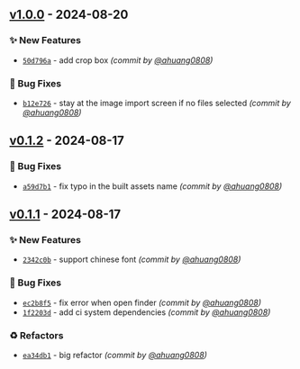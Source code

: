 
## [v1.0.0] - 2024-08-20
### :sparkles: New Features
- [`50d796a`](https://github.com/ahuang0808/swing-tool-gui/commit/50d796ac4e416615be0c2021cce9e867fb9ab9fc) - add crop box *(commit by [@ahuang0808](https://github.com/ahuang0808))*

### :bug: Bug Fixes
- [`b12e726`](https://github.com/ahuang0808/swing-tool-gui/commit/b12e726070783ffa2b3cbbd16a0781d95b403b9e) - stay at the image import screen if no files selected *(commit by [@ahuang0808](https://github.com/ahuang0808))*


## [v0.1.2] - 2024-08-17
### :bug: Bug Fixes
- [`a59d7b1`](https://github.com/ahuang0808/swing-tool-gui/commit/a59d7b1b7fe4674a4c4236504503c5a4363dbe6a) - fix typo in the built assets name *(commit by [@ahuang0808](https://github.com/ahuang0808))*


## [v0.1.1] - 2024-08-17
### :sparkles: New Features
- [`2342c0b`](https://github.com/ahuang0808/swing-tool-gui/commit/2342c0b7bd856a5778d0cd90a1f12060586af767) - support chinese font *(commit by [@ahuang0808](https://github.com/ahuang0808))*

### :bug: Bug Fixes
- [`ec2b8f5`](https://github.com/ahuang0808/swing-tool-gui/commit/ec2b8f51469763ab31e63d06a06e4109b6010655) - fix error when open finder *(commit by [@ahuang0808](https://github.com/ahuang0808))*
- [`1f2203d`](https://github.com/ahuang0808/swing-tool-gui/commit/1f2203d7f68bea19baee362c4abe3a2ca8dcd2b1) - add ci system dependencies *(commit by [@ahuang0808](https://github.com/ahuang0808))*

### :recycle: Refactors
- [`ea34db1`](https://github.com/ahuang0808/swing-tool-gui/commit/ea34db183821b93e9d986b59c3889c4b0137f0b3) - big refactor *(commit by [@ahuang0808](https://github.com/ahuang0808))*

[v0.1.1]: https://github.com/ahuang0808/swing-tool-gui/compare/v0.1.0...v0.1.1
[v0.1.2]: https://github.com/ahuang0808/swing-tool-gui/compare/v0.1.1...v0.1.2
[v1.0.0]: https://github.com/ahuang0808/swing-tool-gui/compare/v0.1.3...v1.0.0

